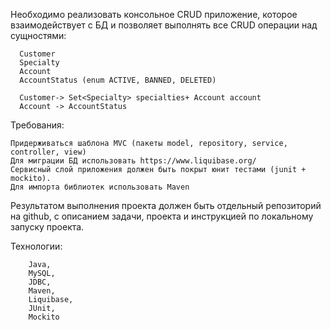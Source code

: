 
Необходимо реализовать консольное CRUD приложение, которое взаимодействует с БД и позволяет выполнять все CRUD операции над сущностями:
    
      Customer
      Specialty
      Account
      AccountStatus (enum ACTIVE, BANNED, DELETED)

      Customer-> Set<Specialty> specialties+ Account account
      Account -> AccountStatus
      
Требования:

    Придерживаться шаблона MVC (пакеты model, repository, service, controller, view)
    Для миграции БД использовать https://www.liquibase.org/
    Сервисный слой приложения должен быть покрыт юнит тестами (junit + mockito).
    Для импорта библиотек использовать Maven
    
Результатом выполнения проекта должен быть отдельный репозиторий на github,
с описанием задачи, проекта и инструкцией по локальному запуску проекта.

Технологии: 

        Java, 
        MySQL, 
        JDBC, 
        Maven, 
        Liquibase, 
        JUnit, 
        Mockito
